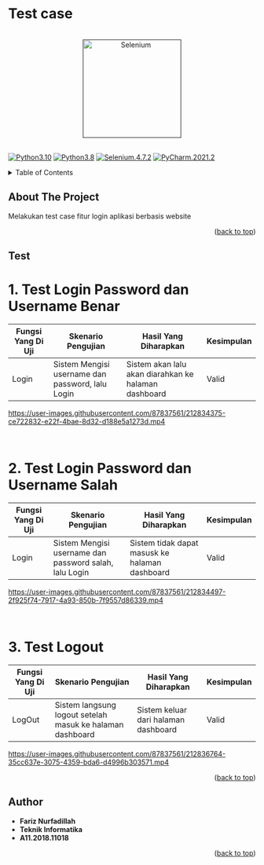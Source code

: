 # Test case 

<br>

<div align="center">
    <a href=""><img src="/Images/Selenium.png" width="200" hegiht="200" alt="Selenium" title="Optional title"></a>
</div>
<a name="readme-top"></a>
<br>

[![Python3.10](https://img.shields.io/badge/python-3.10-blue.svg)]()
[![Python3.8](https://img.shields.io/badge/python-3.8-blue.svg)]()
[![Selenium.4.7.2](https://img.shields.io/badge/postgresql-4.7.2-deepskyblue.svg)]()
[![PyCharm.2021.2](https://img.shields.io/badge/pycharm-2021.2-yellow.svg)]()

<!-- TABLE OF CONTENTS -->
<details>
  <summary>Table of Contents</summary>
  <ol>
    <li><a href="#about-the-project">About The Project</a></li>
    <li><a href="#test">Test Case</a></li>
    <li><a href="#author">Author</a></li>
  </ol>
</details>

<!-- ABOUT THE PROJECT -->
## About The Project
Melakukan test case fitur login aplikasi berbasis website

<p align="right">(<a href="#readme-top">back to top</a>)</p>

<!-- Test Case -->
## Test

# 1. Test Login Password dan Username Benar
| Fungsi Yang Di Uji | Skenario Pengujian                                       | Hasil Yang Diharapkan                                                                           | Kesimpulan |
| ------------------ | -------------------------------------------------------- | ----------------------------------------------------------------------------------------------- | ---------- |
| Login              | Sistem Mengisi username dan password, lalu Login         | Sistem akan lalu akan diarahkan ke halaman dashboard                                            | Valid      |

https://user-images.githubusercontent.com/87837561/212834375-ce722832-e22f-4bae-8d32-d188e5a1273d.mp4

<br>

# 2. Test Login Password dan Username Salah
| Fungsi Yang Di Uji | Skenario Pengujian                                               | Hasil Yang Diharapkan                                                                   | Kesimpulan |
| ------------------ | ---------------------------------------------------------------- | --------------------------------------------------------------------------------------- | ---------- |
| Login              | Sistem Mengisi username dan password salah, lalu  Login          | Sistem tidak dapat masusk ke  halaman dashboard                                         | Valid      |


https://user-images.githubusercontent.com/87837561/212834497-2f925f74-7917-4a93-850b-7f9557d86339.mp4

<br>

# 3. Test Logout
| Fungsi Yang Di Uji | Skenario Pengujian                                                         | Hasil Yang Diharapkan                                                                | Kesimpulan |
| ------------------ | -------------------------------------------------------------------------- | ------------------------------------------------------------------------------------ | ---------- |
| LogOut             | Sistem langsung logout setelah masuk ke halaman dashboard                  | Sistem keluar dari halaman dashboard                                                 | Valid      |




https://user-images.githubusercontent.com/87837561/212836764-35cc637e-3075-4359-bda6-d4996b303571.mp4



<p align="right">(<a href="#readme-top">back to top</a>)</p>


<!-- AUTHOR -->
## Author

* **Fariz Nurfadillah** 
* **Teknik Informatika**
* **A11.2018.11018** 

<p align="right">(<a href="#readme-top">back to top</a>)</p>
